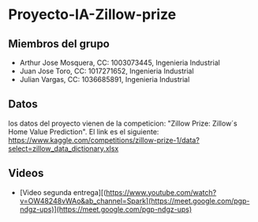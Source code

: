 # Proyecto-IA-Zillow-prize

## Miembros del grupo 

- Arthur Jose Mosquera, CC: 1003073445, Ingenieria Industrial
- Juan Jose Toro, CC: 1017271652, Ingenieria Industrial
- Julian Vargas, CC: 1036685891, Ingenieria Industrial

## Datos

los datos del proyecto vienen de la competicion: "Zillow Prize: Zillow´s Home Value Prediction". El link es el siguiente: https://www.kaggle.com/competitions/zillow-prize-1/data?select=zillow_data_dictionary.xlsx

## Videos
- [Video segunda entrega][(https://www.youtube.com/watch?v=OW48248vWAo&ab_channel=Spark](https://meet.google.com/pgp-ndgz-ups)](https://meet.google.com/pgp-ndgz-ups)
